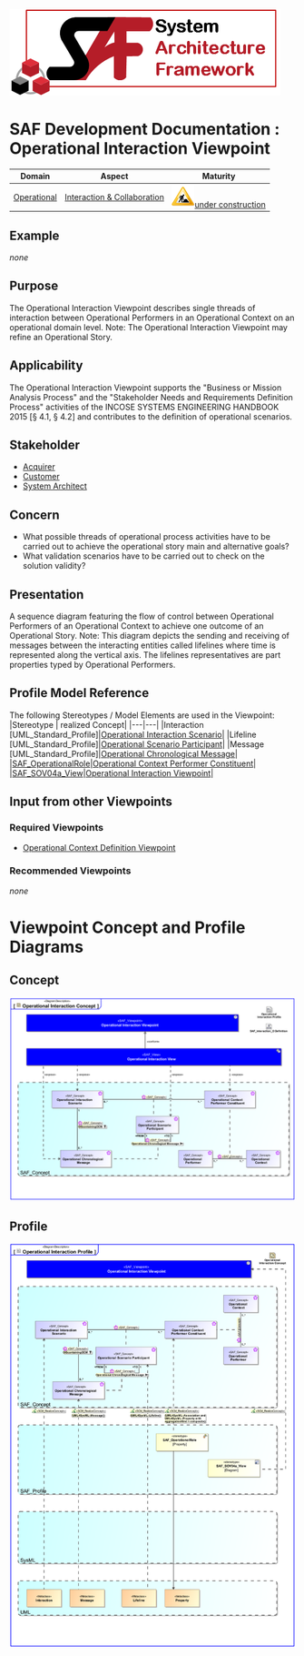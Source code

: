 ![System Architecture Framework](../../diagrams/Logo_SAF.png)
# SAF Development Documentation : Operational Interaction Viewpoint
|**Domain**|**Aspect**|**Maturity**|
| --- | --- | --- |
|[Operational](../../domains.md#Domain-Operational)|[Interaction & Collaboration](../../aspects.md#Aspect-Interaction-&-Collaboration)|![Under Construction](../../diagrams/Under_construction_icon-yellow.svg )[under construction](../../using-saf/maturity.md#under-construction)|
## Example
*none*
## Purpose
The Operational Interaction Viewpoint describes single threads of interaction between Operational Performers in an Operational Context on an operational domain level. 
Note: The Operational Interaction Viewpoint may refine an Operational Story.
## Applicability
The Operational Interaction Viewpoint supports the "Business or Mission Analysis Process" and the "Stakeholder Needs and Requirements Definition Process" activities of the INCOSE SYSTEMS ENGINEERING HANDBOOK 2015 [§ 4.1, § 4.2] and contributes to the definition of operational scenarios.
## Stakeholder
* [Acquirer](../../stakeholders.md#Acquirer)
* [Customer](../../stakeholders.md#Customer)
* [System Architect](../../stakeholders.md#System-Architect)
## Concern
* What possible threads of operational process activities have to be carried out to achieve the operational story main and alternative goals?
* What validation scenarios have to be carried out to check on the solution validity?
## Presentation
A sequence diagram featuring the flow of control between Operational Performers of an Operational Context to achieve one outcome of an Operational Story. 
Note: This diagram depicts the sending and receiving of messages between the interacting entities called lifelines where time is represented along the vertical axis. The lifelines representatives are part properties typed by Operational Performers.

## Profile Model Reference
The following Stereotypes / Model Elements are used in the Viewpoint:
|Stereotype | realized Concept|
|---|---|
|Interaction [UML_Standard_Profile]|[Operational Interaction Scenario](../concept/concepts.md#Operational-Interaction-Scenario)|
|Lifeline [UML_Standard_Profile]|[Operational Scenario Participant](../concept/concepts.md#Operational-Scenario-Participant)|
|Message [UML_Standard_Profile]|[Operational Chronological Message](../concept/concepts.md#Operational-Chronological-Message)|
|[SAF_OperationalRole](../../stereotypes.md#SAF_OperationalRole)|[Operational Context Performer Constituent](../concept/concepts.md#Operational-Context-Performer-Constituent)|
|[SAF_SOV04a_View](../../stereotypes.md#SAF_SOV04a_View)|[Operational Interaction Viewpoint](../concept/concepts.md#Operational-Interaction-Viewpoint)|
## Input from other Viewpoints
### Required Viewpoints
* [Operational Context Definition Viewpoint](Operational-Context-Definition-Viewpoint.md)
### Recommended Viewpoints
*none*
# Viewpoint Concept and Profile Diagrams
## Concept
![Operational Interaction Concept](diagrams/Operational-Interaction-Concept.svg)
## Profile
![Operational Interaction Profile](diagrams/Operational-Interaction-Profile.svg)
